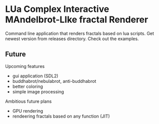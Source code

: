 # LUa Complex Interactive MAndelbrot-LIke fractal RendererCommand line application that renders fractals based on lua scripts. Get newest version from releases directory. Check out the examples.## FutureUpcoming features* gui application (SDL2)* buddhabrot/nebulabrot, anti-buddhabrot* better coloring* simple image processingAmbitious future plans* GPU rendering* rendeering fractals based on any function (JIT)